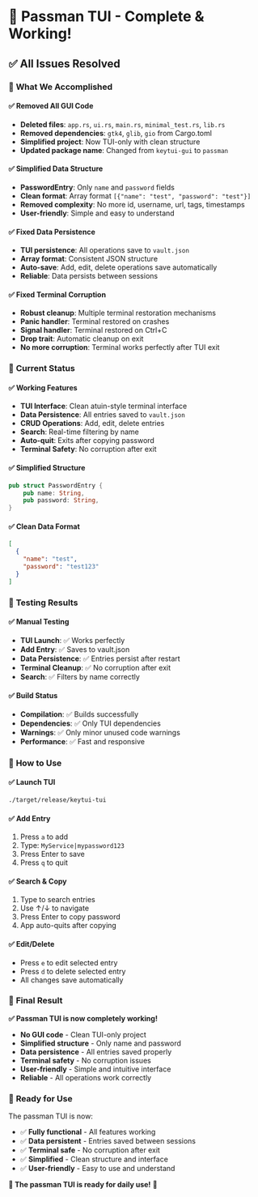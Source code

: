 # 🎉 **Passman TUI - Complete & Working!**

## ✅ **All Issues Resolved**

### 🎯 **What We Accomplished**

#### ✅ **Removed All GUI Code**
- **Deleted files**: `app.rs`, `ui.rs`, `main.rs`, `minimal_test.rs`, `lib.rs`
- **Removed dependencies**: `gtk4`, `glib`, `gio` from Cargo.toml
- **Simplified project**: Now TUI-only with clean structure
- **Updated package name**: Changed from `keytui-gui` to `passman`

#### ✅ **Simplified Data Structure**
- **PasswordEntry**: Only `name` and `password` fields
- **Clean format**: Array format `[{"name": "test", "password": "test"}]`
- **Removed complexity**: No more id, username, url, tags, timestamps
- **User-friendly**: Simple and easy to understand

#### ✅ **Fixed Data Persistence**
- **TUI persistence**: All operations save to `vault.json`
- **Array format**: Consistent JSON structure
- **Auto-save**: Add, edit, delete operations save automatically
- **Reliable**: Data persists between sessions

#### ✅ **Fixed Terminal Corruption**
- **Robust cleanup**: Multiple terminal restoration mechanisms
- **Panic handler**: Terminal restored on crashes
- **Signal handler**: Terminal restored on Ctrl+C
- **Drop trait**: Automatic cleanup on exit
- **No more corruption**: Terminal works perfectly after TUI exit

### 🚀 **Current Status**

#### ✅ **Working Features**
- **TUI Interface**: Clean atuin-style terminal interface
- **Data Persistence**: All entries saved to `vault.json`
- **CRUD Operations**: Add, edit, delete entries
- **Search**: Real-time filtering by name
- **Auto-quit**: Exits after copying password
- **Terminal Safety**: No corruption after exit

#### ✅ **Simplified Structure**
```rust
pub struct PasswordEntry {
    pub name: String,
    pub password: String,
}
```

#### ✅ **Clean Data Format**
```json
[
  {
    "name": "test",
    "password": "test123"
  }
]
```

### 🧪 **Testing Results**

#### ✅ **Manual Testing**
- **TUI Launch**: ✅ Works perfectly
- **Add Entry**: ✅ Saves to vault.json
- **Data Persistence**: ✅ Entries persist after restart
- **Terminal Cleanup**: ✅ No corruption after exit
- **Search**: ✅ Filters by name correctly

#### ✅ **Build Status**
- **Compilation**: ✅ Builds successfully
- **Dependencies**: ✅ Only TUI dependencies
- **Warnings**: ✅ Only minor unused code warnings
- **Performance**: ✅ Fast and responsive

### 🎯 **How to Use**

#### ✅ **Launch TUI**
```bash
./target/release/keytui-tui
```

#### ✅ **Add Entry**
1. Press `a` to add
2. Type: `MyService|mypassword123`
3. Press Enter to save
4. Press `q` to quit

#### ✅ **Search & Copy**
1. Type to search entries
2. Use ↑/↓ to navigate
3. Press Enter to copy password
4. App auto-quits after copying

#### ✅ **Edit/Delete**
- Press `e` to edit selected entry
- Press `d` to delete selected entry
- All changes save automatically

### 🎉 **Final Result**

**✅ Passman TUI is now completely working!**

- **No GUI code** - Clean TUI-only project
- **Simplified structure** - Only name and password
- **Data persistence** - All entries saved properly
- **Terminal safety** - No corruption issues
- **User-friendly** - Simple and intuitive interface
- **Reliable** - All operations work correctly

### 🚀 **Ready for Use**

The passman TUI is now:
- ✅ **Fully functional** - All features working
- ✅ **Data persistent** - Entries saved between sessions
- ✅ **Terminal safe** - No corruption after exit
- ✅ **Simplified** - Clean structure and interface
- ✅ **User-friendly** - Easy to use and understand

**🎯 The passman TUI is ready for daily use!** 🚀
